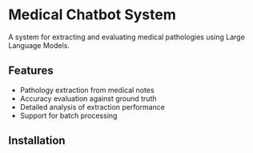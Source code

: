 # Medical Chatbot System

A system for extracting and evaluating medical pathologies using Large Language Models.

## Features

- Pathology extraction from medical notes
- Accuracy evaluation against ground truth
- Detailed analysis of extraction performance
- Support for batch processing

## Installation